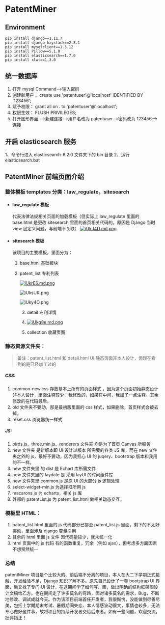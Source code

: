 # PatentMiner

## Environment

    pip install django==1.11.7
    pip install django-haystack==2.8.1
    pip install mysqlclient==1.3.12
    pip install Pillow==5.1.0
    pip install elasticsearch==1.7.0
    pip install xlwt==1.3.0

## 统一数据库

1. 打开 mysql Command——>输入密码
2. 创建新用户： create use 'patentuser'@'localhost' IDENTIFIED BY '123456';
3. 赋予权限： grant all on _._ to 'patentuser'@'localhost';
4. 权限生效： FLUSH PRIVILEGES;
5. 打开图形界面 ——>新建连接——>用户名改为 patentuser——>密码改为 123456——>连接

## 开启 elasticsearch 服务

1、命令行进入 elasticsearch-6.2.0 文件夹下的 bin 目录
2、运行 elasticsearch.bat

## PatentMiner 前端页面介绍

### 整体模板 templates 分类：law_regulate，sitesearch


- #### law_regulate 模板

  代表法律法规相关页面的加载模板（但实际上 law_regulate 里面的 base.html 是更改 sitesearch 里面的首页相关代码的。原因是 Django 当时 view 层定义问题，与前端不关联）
  [![iUkJ4U.md.png](https://s1.ax1x.com/2018/10/14/iUkJ4U.md.png)](https://imgchr.com/i/iUkJ4U)

- #### sitesearch 模板

  该项目的主要模板，里面分为：

  1. base.html 基础板块

  2. patent_list 专利列表

     [![iUkrE6.md.png](https://s1.ax1x.com/2018/10/14/iUkrE6.md.png)](https://imgchr.com/i/iUkrE6)

     ![iUksUK.png](https://s1.ax1x.com/2018/10/14/iUksUK.png)

     ![iUky4O.png](https://s1.ax1x.com/2018/10/14/iUky4O.png)

     3. detail 专利详情
     4. [![iUkg8e.md.png](https://s1.ax1x.com/2018/10/14/iUkg8e.md.png)](https://imgchr.com/i/iUkg8e)

     5. collection 收藏页面

### 静态资源文件夹：

> 备注：patent_list.html 和 detail.html UI 静态页面非本人设计，但现在看到的是已经加工过的

##### CSS:

1. common-new.css 存放基本上所有的页面样式 ，因为这个页面初始静态设计非本人设计，里面注释较少，我修改的，如果在中间，我加了一点注释。其余修改的在代码最后。
2. old 文件夹不要动，那是最初版里面的 css 样式，如果删除，首页样式会被去掉。
3. reset.css 浏览器统一样式

##### JS:

1. birds.js、three.min.js、renderers 文件夹 均是为了首页 Canvas 所服务
2. new 文件夹 是新版本即 UI 设计过版本 所需要的各类 JS 库，而在 new 文件夹之外的 js，最好不要动，因为我担心 UI 的 juqery、bootstrap 版本和我用的不一样。
3. new 文件夹里 的 dist 是 Echart 库所需文件
4. new 文件夹里的 laydate 是 采用 layUI 的时间组件库
5. new 文件夹里 common.js 是原 UI 的大部分 js 逻辑处理
6. select-widget-min.js 为选择框所用 js
7. macarons.js 为 echarts，相关 js 库
8. 外部的 patentList.js 为 patent_list.html 做相关动态交互。

### 模板里 HTML：

1. patent_list.html 里面的 js 代码部分已挪至 patent_list.js 里面，剩下的不太好挪动，里面涉及 django 变量引用
2. 其余的 html 里面 js 文件 因代码量较少，就未统一化
3. html 页面中的 js 代码 有的函数重复，冗余（例如 ajax），但考虑多方面因素不想贸然统一

### 总结

patentMiner 项目是个比较大的、前后端不分离的项目，本人在大二下学期正式接触，开发经验不足，Django 知识了解不多。原先自己设计了一套 bootstrap UI 界面，后又找了专门 UI 设计，在这期间学了如何写、画，做出明确的结构框架图设计文稿给乙方。也在期间走了许多莫名的弯路，面对诸多莫名的需求，Bug，不断地修改、调试成就今天。作为该项目前端首任开发者，我很惭愧，没能做到尽善尽美，包括上学期期末考试、暑假期间失恋、本人情感波动很大，事情也较多，无法专心做好这件事，故将项目的持续开发者交给后来者。如有一些问题，欢迎交流，批评指正！
